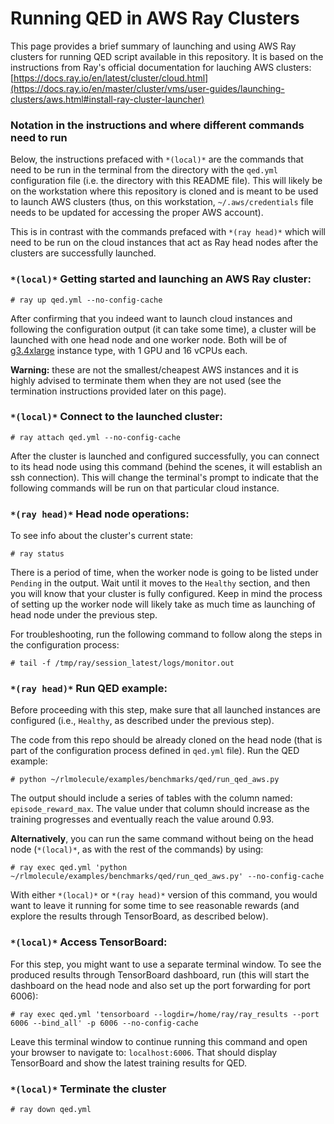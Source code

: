 # Running QED in AWS Ray Clusters

This page provides a brief summary of launching and using AWS Ray clusters for running QED script available in this repository.
It is based on the instructions from Ray's official documentation for lauching AWS clusters: [https://docs.ray.io/en/latest/cluster/cloud.html](https://docs.ray.io/en/master/cluster/vms/user-guides/launching-clusters/aws.html#install-ray-cluster-launcher)

### Notation in the instructions and where different commands need to run

Below, the instructions prefaced with `*(local)*` are the commands that need to be run in the terminal 
from the directory with the `qed.yml` configuration file (i.e. the directory with this README file). This will likely 
be on the workstation where this repository is cloned and is meant to be used to launch AWS clusters (thus, on this workstation, `~/.aws/credentials` file
needs to be updated for accessing the proper AWS account). 

This is in contrast with the commands prefaced with `*(ray head)*` which will need to be run on the cloud instances that act as Ray head nodes after the clusters are successfully launched.

### `*(local)*` Getting started and launching an AWS Ray cluster:

`# ray up qed.yml --no-config-cache`

After confirming that you indeed want to launch cloud instances and following the configuration output (it can take some time), a cluster will be launched 
with one head node and one worker node. Both will be of [g3.4xlarge](https://aws.amazon.com/about-aws/whats-new/2018/10/introducing-a-new-size-for-amazon-ec2-g3-graphics-accelerated-instances/) instance type, 
with 1 GPU and 16 vCPUs each. 

**Warning:** these are not the smallest/cheapest AWS instances and it is highly advised to terminate them when they are not used
(see the termination instructions provided later on this page).

### `*(local)*` Connect to the launched cluster:

`# ray attach qed.yml --no-config-cache`

After the cluster is launched and configured successfully, you can connect to its head node using this command (behind the scenes, it will establish an ssh connection).
This will change the terminal's prompt to indicate that the following commands will be run on that particular cloud instance.

### `*(ray head)*` Head node operations:

To see info about the cluster's current state:

`# ray status`

There is a period of time, when the worker node is going to be listed under `Pending` in the output. Wait until it moves to the `Healthy` section, and then you
will know that your cluster is fully configured. Keep in mind the process of setting up the worker node will likely take as much time as launching of head node under the previous step.

For troubleshooting, run the following command to follow along the steps in the configuration process:

`# tail -f /tmp/ray/session_latest/logs/monitor.out`

### `*(ray head)*` Run QED example:

Before proceeding with this step, make sure that all launched instances are configured (i.e., `Healthy`, as described under the previous step).

The code from this repo should be already cloned on the head node (that is part of the configuration process defined in `qed.yml` file). Run the QED example:

`# python ~/rlmolecule/examples/benchmarks/qed/run_qed_aws.py`

The output should include a series of tables with the column named: `episode_reward_max`. The value under that column should increase as the training progresses and eventually reach the value around 0.93.

**Alternatively**, you can run the same command without being on the head node (`*(local)*`, as with the rest of the commands) by using:

`# ray exec qed.yml 'python ~/rlmolecule/examples/benchmarks/qed/run_qed_aws.py' --no-config-cache`

With either `*(local)*` or `*(ray head)*` version of this command, you would want to leave it running for some time to see reasonable rewards (and explore the results through TensorBoard, as described below). 

### `*(local)*` Access TensorBoard:

For this step, you might want to use a separate terminal window. To see the produced results through TensorBoard dashboard, run (this will start the dashboard on the head node and also set up the port forwarding for port 6006):

`# ray exec qed.yml 'tensorboard --logdir=/home/ray/ray_results --port 6006 --bind_all' -p 6006 --no-config-cache`

Leave this terminal window to continue running this command and open your browser to navigate to: `localhost:6006`. That should display TensorBoard and show the latest training results for QED. 

### `*(local)*` Terminate the cluster

`# ray down qed.yml`
